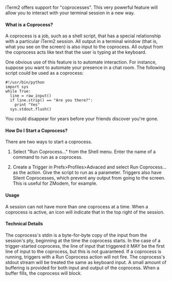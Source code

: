 iTerm2 offers support for "coprocesses". This very powerful feature will allow you to interact with your terminal session in a new way.
#### What is a Coprocess?
A coprocess is a job, such as a shell script, that has a special relationship with a particular iTerm2 session. All output in a terminal window (that is, what you see on the screen) is also input to the coprocess. All output from the coprocess acts like text that the user is typing at the keyboard.

One obvious use of this feature is to automate interaction. For instance, suppose you want to automate your presence in a chat room. The following script could be used as a coprocess:


    #!/usr/bin/python 
    import sys 
    while True: 
      line = raw_input() 
      if line.strip() == "Are you there?": 
        print "Yes"
      sys.stdout.flush()

You could disappear for years before your friends discover you're gone.
#### How Do I Start a Coprocess?
There are two ways to start a coprocess.

1. Select "Run Coprocess..." from the Shell menu. Enter the name of a command to run as a coprocess.

2. Create a Trigger in Prefs>Profiles>Advaced and select Run Coprocess... as the action. Give the script to run as a parameter. Triggers also have Silent Coprocesses, which prevent any output from going to the screen. This is useful for ZModem, for example.

#### Usage
A session can not have more than one coprocess at a time. When a coprocess is active, an icon will indicate that in the top right of the session.
#### Technical Details
The coprocess's stdin is a byte-for-byte copy of the input from the session's pty, beginning at the time the coprocess starts. In the case of a trigger-started coprocess, the line of input that triggered it MAY be the first line of input to the coprocess, but this is not guaranteed. If a coprocess is running, triggers with a Run Coprocess action will not fire. The coprocess's stdout stream will be treated the same as keyboard input. A small amount of buffering is provided for both input and output of the coprocess. When a buffer fills, the coprocess will block.
